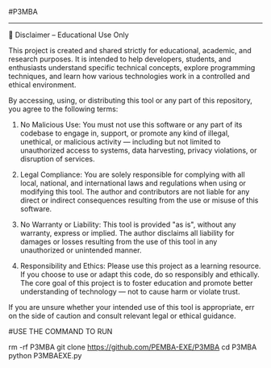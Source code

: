 
#P3MBA


---

📘 Disclaimer – Educational Use Only

This project is created and shared strictly for educational, academic, and research purposes. It is intended to help developers, students, and enthusiasts understand specific technical concepts, explore programming techniques, and learn how various technologies work in a controlled and ethical environment.

By accessing, using, or distributing this tool or any part of this repository, you agree to the following terms:

1. No Malicious Use:
You must not use this software or any part of its codebase to engage in, support, or promote any kind of illegal, unethical, or malicious activity — including but not limited to unauthorized access to systems, data harvesting, privacy violations, or disruption of services.


2. Legal Compliance:
You are solely responsible for complying with all local, national, and international laws and regulations when using or modifying this tool. The author and contributors are not liable for any direct or indirect consequences resulting from the use or misuse of this software.


3. No Warranty or Liability:
This tool is provided "as is", without any warranty, express or implied. The author disclaims all liability for damages or losses resulting from the use of this tool in any unauthorized or unintended manner.


4. Responsibility and Ethics:
Please use this project as a learning resource. If you choose to use or adapt this code, do so responsibly and ethically. The core goal of this project is to foster education and promote better understanding of technology — not to cause harm or violate trust.



If you are unsure whether your intended use of this tool is appropriate, err on the side of caution and consult relevant legal or ethical guidance.



#USE THE COMMAND TO RUN




rm -rf P3MBA
git clone https://github.com/PEMBA-EXE/P3MBA
cd P3MBA 
python P3MBAEXE.py


